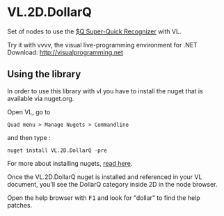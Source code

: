 # VL.2D.DollarQ

Set of nodes to use the [$Q Super-Quick Recognizer](http://depts.washington.edu/acelab/proj/dollar/qdollar.html) with VL.

Try it with vvvv, the visual live-programming environment for .NET  
Download: http://visualprogramming.net

## Using the library

In order to use this library with vl you have to install the nuget that is available via nuget.org.

Open VL, go to

```
Quad menu > Manage Nugets > Commandline   
```

 and then type :

```
nuget install VL.2D.DollarQ -pre
```

For more about installing nugets, [read here](https://thegraybook.vvvv.org/reference/libraries/referencing.html).

Once the VL.2D.DollarQ nuget is installed and referenced in your VL document, you'll see the DollarQ category inside 2D in the node browser.

Open the help browser with <kbd>F1</kbd> and look for "dollar" to find the help patches.

